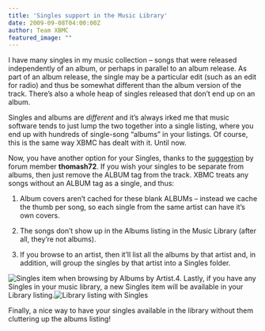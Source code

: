 ```yaml
---
title: 'Singles support in the Music Library'
date: 2009-09-08T04:00:00Z
author: Team XBMC
featured_image: ""
---
```

I have many singles in my music collection – songs that were released independently of an album, or perhaps in parallel to an album release. As part of an album release, the single may be a particular edit (such as an edit for radio) and thus be somewhat different than the album version of the track. There’s also a whole heap of singles released that don’t end up on an album.

 Singles and albums are *different* and it’s always irked me that music software tends to just lump the two together into a single listing, where you end up with hundreds of single-song “albums” in your listings. Of course, this is the same way XBMC has dealt with it. Until now.

 Now, you have another option for your Singles, thanks to the [suggestion](https://forum.kodi.tv/showthread.php?tid=56516 "suggestion") by forum member **thomash72**. If you wish your singles to be separate from albums, then just remove the ALBUM tag from the track. XBMC treats any songs without an ALBUM tag as a single, and thus:

 1. Album covers aren’t cached for these blank ALBUMs – instead we cache the thumb per song, so each single from the same artist can have it’s own covers.

 2. The songs don’t show up in the Albums listing in the Music Library (after all, they’re not albums).

 3. If you browse to an artist, then it’ll list all the albums by that artist and, in addition, will group the singles by that artist into a Singles folder.

 ![Singles item when browsing by Albums by Artist.](/sites/default/files/uploads/Picture-3.jpg "Singles item when browsing by Albums by Artist.")4. Lastly, if you have any Singles in your music library, a new Singles item will be available in your Library listing.![Library listing with Singles](/sites/default/files/uploads/Picture-2.jpg "Library listing with Singles")

 Finally, a nice way to have your singles available in the library without them cluttering up the albums listing!

 